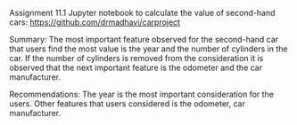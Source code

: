 Assignment 11.1
Jupyter notebook to calculate the value of second-hand cars: https://github.com/drmadhavi/carproject

Summary:
The most important feature observed for the second-hand car that users find the most value is the year and the number
of cylinders in the car. If the number of cylinders is removed from the consideration it is observed that the next
important feature is the odometer and the car manufacturer.

Recommendations:
The year is the most important consideration for the users. Other features that users considered is the odometer,
car manufacturer.


